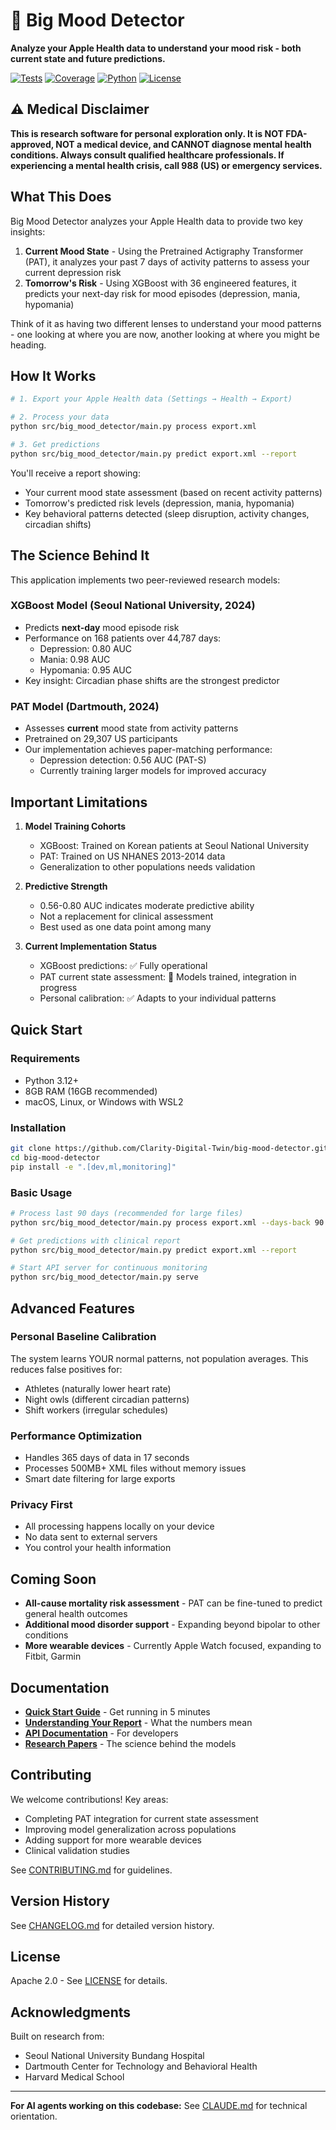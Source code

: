 # 🧠 Big Mood Detector

**Analyze your Apple Health data to understand your mood risk - both current state and future predictions.**

[![Tests](https://img.shields.io/badge/tests-976%20passing-brightgreen)](tests/)
[![Coverage](https://img.shields.io/badge/coverage-90%25-brightgreen)](htmlcov/)
[![Python](https://img.shields.io/badge/python-3.12%2B-blue)](pyproject.toml)
[![License](https://img.shields.io/badge/license-Apache%202.0-green)](LICENSE)

## ⚠️ Medical Disclaimer

**This is research software for personal exploration only. It is NOT FDA-approved, NOT a medical device, and CANNOT diagnose mental health conditions. Always consult qualified healthcare professionals. If experiencing a mental health crisis, call 988 (US) or emergency services.**

## What This Does

Big Mood Detector analyzes your Apple Health data to provide two key insights:

1. **Current Mood State** - Using the Pretrained Actigraphy Transformer (PAT), it analyzes your past 7 days of activity patterns to assess your current depression risk
2. **Tomorrow's Risk** - Using XGBoost with 36 engineered features, it predicts your next-day risk for mood episodes (depression, mania, hypomania)

Think of it as having two different lenses to understand your mood patterns - one looking at where you are now, another looking at where you might be heading.

## How It Works

```bash
# 1. Export your Apple Health data (Settings → Health → Export)

# 2. Process your data
python src/big_mood_detector/main.py process export.xml

# 3. Get predictions
python src/big_mood_detector/main.py predict export.xml --report
```

You'll receive a report showing:
- Your current mood state assessment (based on recent activity patterns)
- Tomorrow's predicted risk levels (depression, mania, hypomania)
- Key behavioral patterns detected (sleep disruption, activity changes, circadian shifts)

## The Science Behind It

This application implements two peer-reviewed research models:

### XGBoost Model (Seoul National University, 2024)
- Predicts **next-day** mood episode risk
- Performance on 168 patients over 44,787 days:
  - Depression: 0.80 AUC
  - Mania: 0.98 AUC
  - Hypomania: 0.95 AUC
- Key insight: Circadian phase shifts are the strongest predictor

### PAT Model (Dartmouth, 2024)
- Assesses **current** mood state from activity patterns
- Pretrained on 29,307 US participants
- Our implementation achieves paper-matching performance:
  - Depression detection: 0.56 AUC (PAT-S)
  - Currently training larger models for improved accuracy

## Important Limitations

1. **Model Training Cohorts**
   - XGBoost: Trained on Korean patients at Seoul National University
   - PAT: Trained on US NHANES 2013-2014 data
   - Generalization to other populations needs validation

2. **Predictive Strength**
   - 0.56-0.80 AUC indicates moderate predictive ability
   - Not a replacement for clinical assessment
   - Best used as one data point among many

3. **Current Implementation Status**
   - XGBoost predictions: ✅ Fully operational
   - PAT current state assessment: 🔄 Models trained, integration in progress
   - Personal calibration: ✅ Adapts to your individual patterns

## Quick Start

### Requirements
- Python 3.12+
- 8GB RAM (16GB recommended)
- macOS, Linux, or Windows with WSL2

### Installation

```bash
git clone https://github.com/Clarity-Digital-Twin/big-mood-detector.git
cd big-mood-detector
pip install -e ".[dev,ml,monitoring]"
```

### Basic Usage

```bash
# Process last 90 days (recommended for large files)
python src/big_mood_detector/main.py process export.xml --days-back 90

# Get predictions with clinical report
python src/big_mood_detector/main.py predict export.xml --report

# Start API server for continuous monitoring
python src/big_mood_detector/main.py serve
```

## Advanced Features

### Personal Baseline Calibration
The system learns YOUR normal patterns, not population averages. This reduces false positives for:
- Athletes (naturally lower heart rate)
- Night owls (different circadian patterns)
- Shift workers (irregular schedules)

### Performance Optimization
- Handles 365 days of data in 17 seconds
- Processes 500MB+ XML files without memory issues
- Smart date filtering for large exports

### Privacy First
- All processing happens locally on your device
- No data sent to external servers
- You control your health information

## Coming Soon

- **All-cause mortality risk assessment** - PAT can be fine-tuned to predict general health outcomes
- **Additional mood disorder support** - Expanding beyond bipolar to other conditions
- **More wearable devices** - Currently Apple Watch focused, expanding to Fitbit, Garmin

## Documentation

- **[Quick Start Guide](docs/user/QUICK_START_GUIDE.md)** - Get running in 5 minutes
- **[Understanding Your Report](docs/user-guide/REPORT_INTERPRETATION.md)** - What the numbers mean
- **[API Documentation](docs/developer/API_REFERENCE.md)** - For developers
- **[Research Papers](docs/literature/)** - The science behind the models

## Contributing

We welcome contributions! Key areas:
- Completing PAT integration for current state assessment
- Improving model generalization across populations
- Adding support for more wearable devices
- Clinical validation studies

See [CONTRIBUTING.md](CONTRIBUTING.md) for guidelines.

## Version History

See [CHANGELOG.md](CHANGELOG.md) for detailed version history.

## License

Apache 2.0 - See [LICENSE](LICENSE) for details.

## Acknowledgments

Built on research from:
- Seoul National University Bundang Hospital
- Dartmouth Center for Technology and Behavioral Health
- Harvard Medical School

---

**For AI agents working on this codebase:** See [CLAUDE.md](CLAUDE.md) for technical orientation.